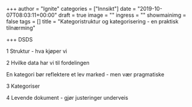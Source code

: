 +++
author = "Ignite"
categories = ["Innsikt"]
date = "2019-10-07T08:03:11+00:00"
draft = true
image = ""
ingress = ""
showmainimg = false
tags = []
title = "Kategoristruktur og kategorisering - en praktisk tilnærming"

+++
DSDS

1 Struktur - hva kjøper vi

2 Hvilke data har vi til fordelingen

En kategori bør reflektere et lev marked - men vær pragmatiske

3 Kategoriser

4 Levende dokument - gjør justeringer underveis
